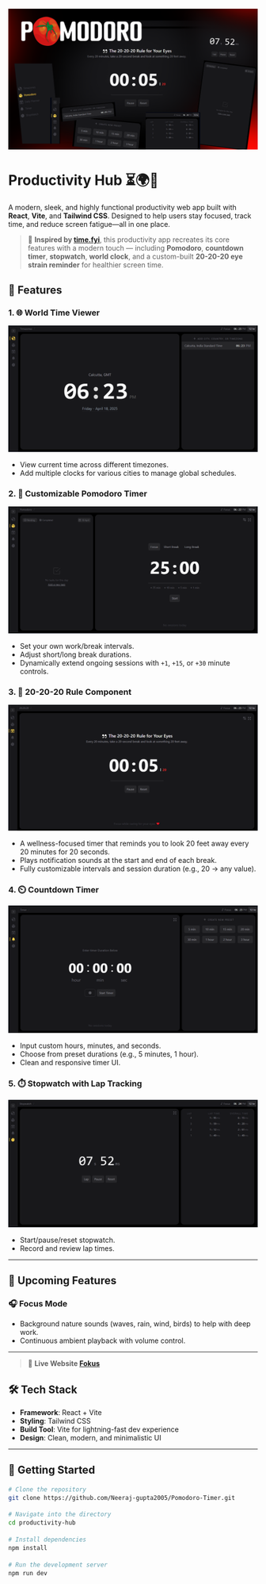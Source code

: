 ![Thumbnail](./public/images/thumbnail.png)

# Productivity Hub ⏳🌍🎯

A modern, sleek, and highly functional productivity web app built with **React**, **Vite**, and **Tailwind CSS**. Designed to help users stay focused, track time, and reduce screen fatigue—all in one place.

> 🚀 **Inspired by [time.fyi](https://time.fyi/pomodoro)**, this productivity app recreates its core features with a modern touch — including **Pomodoro**, **countdown timer**, **stopwatch**, **world clock**, and a custom-built **20-20-20 eye strain reminder** for healthier screen time.

## 🌟 Features

### 1. 🌐 World Time Viewer
![World Time](./public/images/worldTime.png)
- View current time across different timezones.
- Add multiple clocks for various cities to manage global schedules.

### 2. 🍅 Customizable Pomodoro Timer
![World Time](./public/images/pomodoro.png)
- Set your own work/break intervals.
- Adjust short/long break durations.
- Dynamically extend ongoing sessions with `+1`, `+15`, or `+30` minute controls.

### 3. 👀 20-20-20 Rule Component
![World Time](./public/images/2020.png)
- A wellness-focused timer that reminds you to look 20 feet away every 20 minutes for 20 seconds.
- Plays notification sounds at the start and end of each break.
- Fully customizable intervals and session duration (e.g., 20 → any value).

### 4. ⏲️ Countdown Timer
![World Time](./public/images/timer.png)
- Input custom hours, minutes, and seconds.
- Choose from preset durations (e.g., 5 minutes, 1 hour).
- Clean and responsive timer UI.

### 5. ⏱️ Stopwatch with Lap Tracking
![World Time](./public/images/stopwatch.png)
- Start/pause/reset stopwatch.
- Record and review lap times.

---

## 🔮 Upcoming Features

### 🎧 Focus Mode
- Background nature sounds (waves, rain, wind, birds) to help with deep work.
- Continuous ambient playback with volume control.

---

> 🚀 **Live Website [Fokus](https://pomodorofokuss.vercel.app/)**

## 🛠️ Tech Stack

- **Framework**: React + Vite
- **Styling**: Tailwind CSS
- **Build Tool**: Vite for lightning-fast dev experience
- **Design**: Clean, modern, and minimalistic UI

---

## 🚀 Getting Started

```bash
# Clone the repository
git clone https://github.com/Neeraj-gupta2005/Pomodoro-Timer.git

# Navigate into the directory
cd productivity-hub

# Install dependencies
npm install

# Run the development server
npm run dev
